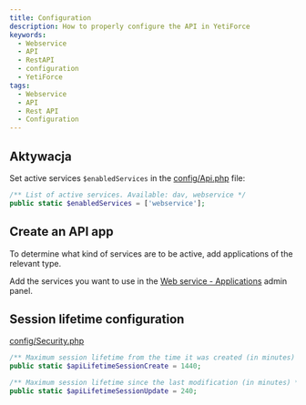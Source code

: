 ```yaml
---
title: Configuration
description: How to properly configure the API in YetiForce
keywords:
  - Webservice
  - API
  - RestAPI
  - configuration
  - YetiForce
tags:
  - Webservice
  - API
  - Rest API
  - Configuration
---
```


## Aktywacja

Set active services `$enabledServices` in the [config/Api.php](https://doc.yetiforce.com/code/classes/Config-Api.html#property_enabledServices) file:

```php
/** List of active services. Available: dav, webservice */
public static $enabledServices = ['webservice'];
```

## Create an API app

To determine what kind of services are to be active, add applications of the relevant type.

Add the services you want to use in the [Web service - Applications](administrator-guides/integration/webservice-apps/) admin panel.

## Session lifetime configuration

[config/Security.php](https://doc.yetiforce.com/code/classes/Config-Security.html#property_apiLifetimeSessionCreate)

```php
/** Maximum session lifetime from the time it was created (in minutes) */
public static $apiLifetimeSessionCreate = 1440;

/** Maximum session lifetime since the last modification (in minutes) */
public static $apiLifetimeSessionUpdate = 240;
```
